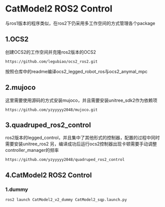 # CatModel2 ROS2 Control
与ros1版本的程序类似，在ros2下仍采用多工作空间的方式管理各个package

## 1.OCS2
创建OCS2的工作空间并克隆ros2版本的OCS2
```
https://github.com/legubiao/ocs2_ros2.git
```
按照仓库中的readme编译ocs2_legged_robot_ros与ocs2_anymal_mpc
## 2.mujoco
这里需要使用源码的方式安装mujoco，并且需要安装unitree_sdk2作为依赖项
```
https://github.com/yzyyyyy2048/mujoco.git
```
## 3.quadruped_ros2_control
ros2版本的legged_control，并且集中了其他形式的控制器，配置的过程中同时需要安装unitree_ros2
另，编译成功后运行ocs2控制器出现卡顿需要手动调整controller_manager的频率
```
https://github.com/yzyyyyy2048/quadruped_ros2_control
```

## 4.CatModel2 ROS2 Control
### 1.dummy
```
ros2 launch CatModel2_v2_dummy CatModel2_sqp.launch.py